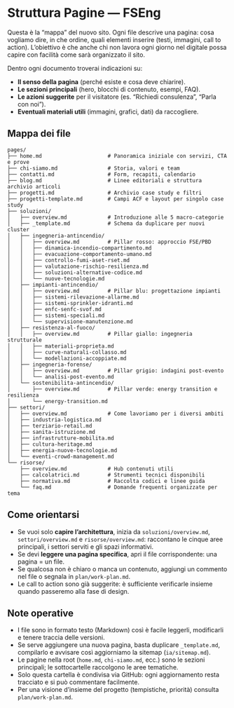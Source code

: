 # Struttura Pagine — FSEng

Questa è la “mappa” del nuovo sito. Ogni file descrive una pagina: cosa vogliamo dire, in che ordine, quali elementi inserire (testi, immagini, call to action). L’obiettivo è che anche chi non lavora ogni giorno nel digitale possa capire con facilità come sarà organizzato il sito.

Dentro ogni documento troverai indicazioni su:
- **Il senso della pagina** (perché esiste e cosa deve chiarire).
- **Le sezioni principali** (hero, blocchi di contenuto, esempi, FAQ).
- **Le azioni suggerite** per il visitatore (es. “Richiedi consulenza”, “Parla con noi”).
- **Eventuali materiali utili** (immagini, grafici, dati) da raccogliere.

## Mappa dei file

```
pages/
├── home.md                     # Panoramica iniziale con servizi, CTA e prove
├── chi-siamo.md                # Storia, valori e team
├── contatti.md                 # Form, recapiti, calendario
├── blog.md                     # Linee editoriali e struttura archivio articoli
├── progetti.md                 # Archivio case study e filtri
├── progetti-template.md        # Campi ACF e layout per singolo case study
├── soluzioni/
│   ├── overview.md             # Introduzione alle 5 macro-categorie
│   ├── _template.md            # Schema da duplicare per nuovi cluster
│   ├── ingegneria-antincendio/
│   │   ├── overview.md         # Pillar rosso: approccio FSE/PBD
│   │   ├── dinamica-incendio-compartimento.md
│   │   ├── evacuazione-comportamento-umano.md
│   │   ├── controllo-fumi-aset-rset.md
│   │   ├── valutazione-rischio-resilienza.md
│   │   ├── soluzioni-alternative-codice.md
│   │   └── nuove-tecnologie.md
│   ├── impianti-antincendio/
│   │   ├── overview.md         # Pillar blu: progettazione impianti
│   │   ├── sistemi-rilevazione-allarme.md
│   │   ├── sistemi-sprinkler-idranti.md
│   │   ├── enfc-senfc-svof.md
│   │   ├── sistemi-speciali.md
│   │   └── supervisione-manutenzione.md
│   ├── resistenza-al-fuoco/
│   │   ├── overview.md         # Pillar giallo: ingegneria strutturale
│   │   ├── materiali-proprieta.md
│   │   ├── curve-naturali-collasso.md
│   │   └── modellazioni-accoppiate.md
│   ├── ingegneria-forense/
│   │   ├── overview.md         # Pillar grigio: indagini post-evento
│   │   └── analisi-post-evento.md
│   └── sostenibilita-antincendio/
│       ├── overview.md         # Pillar verde: energy transition e resilienza
│       └── energy-transition.md
├── settori/
│   ├── overview.md             # Come lavoriamo per i diversi ambiti
│   ├── industria-logistica.md
│   ├── terziario-retail.md
│   ├── sanita-istruzione.md
│   ├── infrastrutture-mobilita.md
│   ├── cultura-heritage.md
│   ├── energia-nuove-tecnologie.md
│   └── eventi-crowd-management.md
└── risorse/
    ├── overview.md             # Hub contenuti utili
    ├── calcolatrici.md         # Strumenti tecnici disponibili
    ├── normativa.md            # Raccolta codici e linee guida
    └── faq.md                  # Domande frequenti organizzate per tema
```

## Come orientarsi
- Se vuoi solo **capire l’architettura**, inizia da `soluzioni/overview.md`, `settori/overview.md` e `risorse/overview.md`: raccontano le cinque aree principali, i settori serviti e gli spazi informativi.
- Se devi **leggere una pagina specifica**, apri il file corrispondente: una pagina = un file.
- Se qualcosa non è chiaro o manca un contenuto, aggiungi un commento nel file o segnala in `plan/work-plan.md`.
- Le call to action sono già suggerite: è sufficiente verificarle insieme quando passeremo alla fase di design.

## Note operative
- I file sono in formato testo (Markdown) così è facile leggerli, modificarli e tenere traccia delle versioni.
- Se serve aggiungere una nuova pagina, basta duplicare `_template.md`, compilarlo e avvisare così aggiorniamo la sitemap (`ia/sitemap.md`).
- Le pagine nella root (`home.md`, `chi-siamo.md`, ecc.) sono le sezioni principali; le sottocartelle raccolgono le aree tematiche.
- Solo questa cartella è condivisa via GitHub: ogni aggiornamento resta tracciato e si può commentare facilmente.
- Per una visione d’insieme del progetto (tempistiche, priorità) consulta `plan/work-plan.md`.
